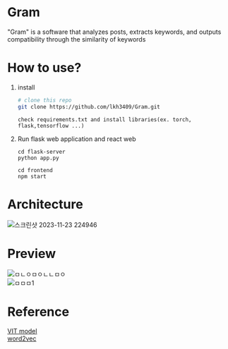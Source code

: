 # Gram
"Gram" is a software that analyzes posts, extracts keywords, and outputs compatibility through the similarity of keywords

# How to use?
1. install
   ```bash
   # clone this repo
   git clone https://github.com/lkh3409/Gram.git  
   ```
   ```
   check requirements.txt and install libraries(ex. torch, flask,tensorflow ...)
   ```
2. Run flask web application and react web
   ```shell
   cd flask-server
   python app.py
   ```
    ```shell
   cd frontend
   npm start
   ```
# Architecture
![스크린샷 2023-11-23 224946](https://github.com/lkh3409/Gram/assets/67497047/f337dba2-46ff-47d8-946b-27b61e8b494f)</br>
# Preview
![ㅁㄴㅇㅁㅇㄴㄴㅁㅇ](https://github.com/lkh3409/Gram/assets/67497047/f8b8cea8-253f-455d-b0bb-03dd0e8b82d8)</br>
![ㅁㅁㅁ1](https://github.com/lkh3409/Gram/assets/67497047/24d055f3-3bee-43d6-989f-3a32544828aa)</br>


# Reference
[VIT model](https://huggingface.co/google/vit-base-patch16-224)</br>
[word2vec](https://www.kaggle.com/models/google/wiki-words/frameworks/tensorFlow2/variations/500-with-normalization/versions/1?tfhub-redirect=true)</br>



